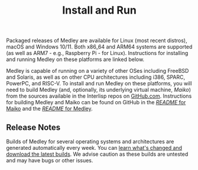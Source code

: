﻿---
title: Install and Run
aliases:
 - /medley/using/build/
 - /medley/using/running/
 - /medley/using/build/building/
 - /developing/
 - /software/emu-compat/
 - /using/running/
weight: 10
type: docs
---

Packaged releases of Medley are available for Linux (most recent distros), macOS and Windows 10/11.  Both x86_64 and ARM64 systems are supported (as well as ARM7 - e.g., Raspberry Pi - for Linux).  Instructions for installing and running Medley on these platforms are linked below.

Medley is capable of running on a variety of other OSes including FreeBSD and Solaris, as well as on other CPU architectures including i386, SPARC, PowerPC, and RISC-V.  To install and run Medley on these platforms, you will need to build Medley (and, optionally, its underlying virtual machine, *Maiko*) from the sources available in the Interlisp repos on [GitHub.com](https://github.com/interlisp/).  Instructions for building Medley and Maiko can be found on GitHub in the [*README* for Maiko](https://github.com/interlisp/maiko) and the [*README* for Medley](https://github.com/interlisp/medley).

## Release Notes

Builds of Medley for several operating systems and architectures are generated automatically every week. You can [learn what's changed and download the latest builds](https://github.com/Interlisp/medley/releases). We advise caution as these builds are untested and may have bugs or other issues.
